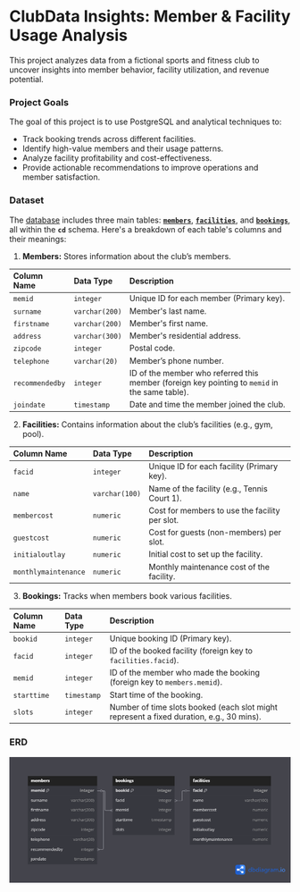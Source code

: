 # ClubData Insights: Member & Facility Usage Analysis
This project analyzes data from a fictional sports and fitness club to uncover insights into member behavior, facility utilization, and revenue potential. 

### Project Goals
The goal of this project is to use PostgreSQL and analytical techniques to:
- Track booking trends across different facilities.
- Identify high-value members and their usage patterns.
- Analyze facility profitability and cost-effectiveness.
- Provide actionable recommendations to improve operations and member satisfaction.

### Dataset
The [database](https://github.com/tamunoWoks/ClubData-Insights-Member-Facility-Usage-Analysis/blob/main/clubdata.sql) includes three main tables: [**`members`**](https://github.com/tamunoWoks/ClubData-Insights-Member-Facility-Usage-Analysis/blob/main/csv's/members.csv), [**`facilities`**](https://github.com/tamunoWoks/ClubData-Insights-Member-Facility-Usage-Analysis/blob/main/csv's/facilities.csv), and [**`bookings`**](https://github.com/tamunoWoks/ClubData-Insights-Member-Facility-Usage-Analysis/blob/main/csv's/bookings.csv), all within the **`cd`** schema. Here's a breakdown of each table's columns and their meanings:  

1. **Members:** Stores information about the club’s members.

| Column Name     | Data Type      | Description                                                                                    |
|:----------------|:---------------|:-----------------------------------------------------------------------------------------------|
| `memid`         | `integer`      | Unique ID for each member (Primary key).                                                       |
| `surname`       | `varchar(200)` | Member's last name.                                                                            |
| `firstname`     | `varchar(200)` | Member's first name.                                                                           |
| `address`       | `varchar(300)` | Member's residential address.                                                                  |
| `zipcode`       | `integer`      | Postal code.                                                                                   |
| `telephone`     | `varchar(20)`  | Member’s phone number.                                                                         |
| `recommendedby` | `integer`      | ID of the member who referred this member (foreign key pointing to `memid` in the same table). |
| `joindate`      | `timestamp`    | Date and time the member joined the club.                                                      |

2. **Facilities:** Contains information about the club’s facilities (e.g., gym, pool).

| Column Name          | Data Type      | Description                                    |
|:---------------------|:---------------|:-----------------------------------------------|
| `facid`              | `integer`      | Unique ID for each facility (Primary key).     |
| `name`               | `varchar(100)` | Name of the facility (e.g., Tennis Court 1).   |
| `membercost`         | `numeric`      | Cost for members to use the facility per slot. |
| `guestcost`          | `numeric`      | Cost for guests (non-members) per slot.        |
| `initialoutlay`      | `numeric`      | Initial cost to set up the facility.           |
| `monthlymaintenance` | `numeric`      | Monthly maintenance cost of the facility.      |

3. **Bookings:** Tracks when members book various facilities.

| Column Name | Data Type   | Description                                                                              |
|:------------|:------------|:-----------------------------------------------------------------------------------------|
| `bookid`    | `integer`   | Unique booking ID (Primary key).                                                         |
| `facid`     | `integer`   | ID of the booked facility (foreign key to `facilities.facid`).                           |
| `memid`     | `integer`   | ID of the member who made the booking (foreign key to `members.memid`).                  |
| `starttime` | `timestamp` | Start time of the booking.                                                               |
| `slots`     | `integer`   | Number of time slots booked (each slot might represent a fixed duration, e.g., 30 mins). |

### ERD
![ERD](https://github.com/tamunoWoks/ClubData-Insights-Member-Facility-Usage-Analysis/blob/main/images/ERD.png)
